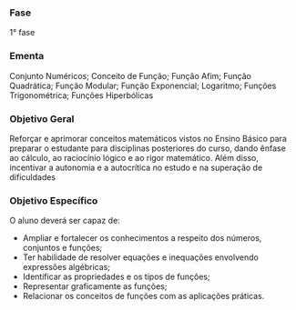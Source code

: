 ### Fase
1° fase

### Ementa
Conjunto Numéricos; Conceito de Função; Função Afim; Função Quadrática; Função Modular; Função Exponencial;
Logaritmo; Funções Trigonométrica; Funções Hiperbólicas

### Objetivo Geral
Reforçar e aprimorar conceitos matemáticos vistos no Ensino Básico para preparar o estudante
para disciplinas posteriores do curso, dando ênfase ao cálculo, ao raciocínio lógico e ao rigor matemático. Além disso,
incentivar a autonomia e a autocrítica no estudo e na superação de dificuldades

### Objetivo Específico
O aluno deverá ser capaz de:
- Ampliar e fortalecer os conhecimentos a respeito dos números, conjuntos e funções;
- Ter habilidade de resolver equações e inequações envolvendo expressões algébricas;
- Identificar as propriedades e os tipos de funções;
- Representar graficamente as funções;
- Relacionar os conceitos de funções com as aplicações práticas.

